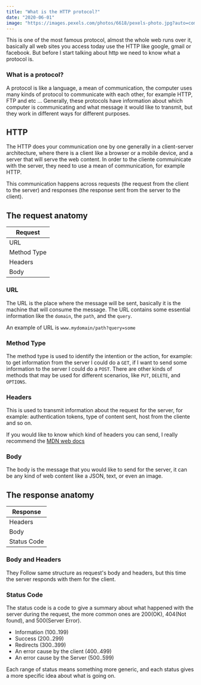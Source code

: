 ```yaml
---
title: "What is the HTTP protocol?"
date: "2020-06-01"
image: "https://images.pexels.com/photos/6618/pexels-photo.jpg?auto=compress&cs=tinysrgb&dpr=2&h=750&w=1000"
---
```


This is one of the most famous protocol, almost the whole web runs over it, basically all web sites you access today use the HTTP like google, gmail or facebook. But before I start talking about http we need to know what a protocol is.

### What is a protocol?

A protocol is like a language, a mean of communication, the computer uses many kinds of protocol to communicate with each other, for example HTTP, FTP and etc ... Generally, these protocols have information about which computer is communicating and what message it would like to transmit, but they work in different ways for different purposes.

## HTTP 

The HTTP does your communication one by one generally in a client-server architecture, where there is a client like a browser or a mobile device, and a server that will serve the web content. In order to the cliente commuinicate with the server, they need to use a mean of communication, for example HTTP.

This communication happens across requests (the request from the client to the server) and responses (the response sent from the server to the client).

## The request anatomy

|Request                       |
|------------------------------|
|URL                           | 
|Method Type                   |
|Headers                       |
|Body                          |

### URL

The URL is the place where the message will be sent, basically it is the machine that will consume the message. The URL contains some essential information like the `domain`, the `path`, and the `query`.

An example of URL is `www.mydomain/path?query=some`

### Method Type

The method type is used to identify the intention or the action, for example: to get information from the server I could do a `GET`, if I want to send some information to the server I could do a `POST`. There are other kinds of methods that may be used for different scenarios, like `PUT`, `DELETE`, and `OPTIONS`.

### Headers
This is used to transmit information about the request for the server, for example: authentication tokens, type of content sent, host from the cliente and so on. 

If you would like to know which kind of headers you can send, I really recommend the [MDN web docs](https://developer.mozilla.org/en-US/docs/Web/HTTP/Headers)

### Body

The body is the message that you would like to send for the server, it can be any kind of web content like a JSON, text, or even an image.

## The response anatomy

|Response                      |
|------------------------------|
|Headers                       | 
|Body                          |
|Status Code                   |

### Body and Headers
They Follow same structure as request's body and headers, but this time the server responds with them for the client.

### Status Code
The status code is a code to give a summary about what happened with the server during the request, the more common ones are 200(OK), 404(Not found), and 500(Server Error).

 - Information (100..199)
 - Success (200..299)
 - Redirects (300..399)
 - An error cause by the client (400..499)
 - An error cause by the Server (500..599)

Each range of status means something more generic, and each status gives a more specific idea about what is going on.